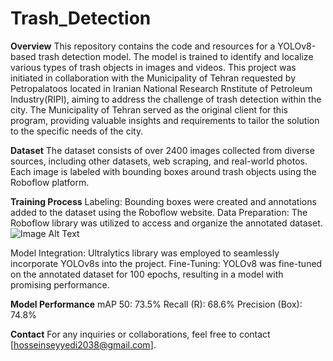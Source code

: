 # Trash_Detection
**Overview**
This repository contains the code and resources for a YOLOv8-based trash detection model. The model is trained to identify and localize various types of trash objects in images and videos.
This project was initiated in collaboration with the Municipality of Tehran requested by Petropalatoos located in Iranian National Research Rnstitute of Petroleum Industry(RIPI), aiming to address the challenge of trash detection within the city. The Municipality of Tehran served as the original client for this program, providing valuable insights and requirements to tailor the solution to the specific needs of the city.


**Dataset**
The dataset consists of over 2400 images collected from diverse sources, including other datasets, web scraping, and real-world photos. Each image is labeled with bounding boxes around trash objects using the Roboflow platform.

**Training Process**
Labeling: Bounding boxes were created and annotations added to the dataset using the Roboflow website.
Data Preparation: The Roboflow library was utilized to access and organize the annotated dataset.
![Image Alt Text](https://blogger.googleusercontent.com/img/b/R29vZ2xl/AVvXsEg3fH2YX7U79s6s7RHZJuPlYJcqkc8PB1mGwD5wPlmom2yh3q-3y3vAoaopZ0U-a7RfCAZNCk7KBKt1RDq2refpSuF50oj6vcg6mtEuQP7UwwgodufA2HKB0czwHW1SMSt1uVcsIOH2dfa2Rc6cOqzSR6pmC4YXJW_tHD5LND9j2UszTUYCkn-6kjlH/s1600/Roboflow%20blog%203.png)

Model Integration: Ultralytics library was employed to seamlessly incorporate YOLOv8s into the project.
Fine-Tuning: YOLOv8 was fine-tuned on the annotated dataset for 100 epochs, resulting in a model with promising performance.

**Model Performance**
mAP 50: 73.5%
Recall (R): 68.6%
Precision (Box): 74.8%

**Contact**
For any inquiries or collaborations, feel free to contact [hosseinseyyedi2038@gmail.com].
